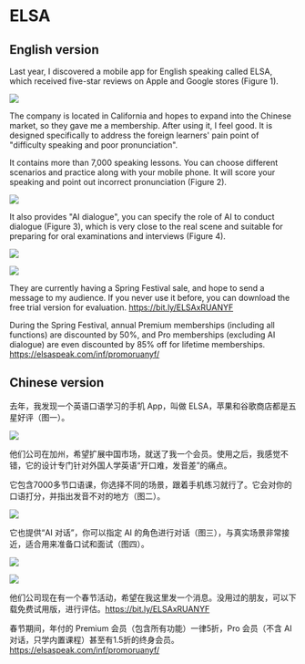 # ELSA

## English version

Last year, I discovered a mobile app for English speaking called ELSA, which received five-star reviews on Apple and Google stores (Figure 1).

![](https://cdn.beekka.com/blogimg/asset/202310/bg2023101101.png)

The company is located in California and hopes to expand into the Chinese market, so they gave me a membership. After using it, I feel good. It is designed specifically to address the foreign learners' pain point of "difficulty speaking and poor pronunciation".

It contains more than 7,000 speaking lessons. You can choose different scenarios and practice along with your mobile phone. It will score your speaking and point out incorrect pronunciation (Figure 2).

![](https://cdn.beekka.com/blogimg/asset/202310/bg2023101102.png)

It also provides "AI dialogue", you can specify the role of AI to conduct dialogue (Figure 3), which is very close to the real scene and suitable for preparing for oral examinations and interviews (Figure 4).

![](https://cdn.beekka.com/blogimg/asset/202310/bg2023101103.jpg)

![](https://cdn.beekka.com/blogimg/asset/202310/bg2023101104.jpg)

They are currently having a Spring Festival sale, and hope to send a message to my audience. If you never use it before, you can download the free trial version for evaluation. https://bit.ly/ELSAxRUANYF

During the Spring Festival, annual Premium memberships (including all functions) are discounted by 50%, and Pro memberships (excluding AI dialogue) are even discounted by 85% off for lifetime memberships. https://elsaspeak.com/inf/promoruanyf/

## Chinese version

去年，我发现一个英语口语学习的手机 App，叫做 ELSA，苹果和谷歌商店都是五星好评（图一）。

![](https://cdn.beekka.com/blogimg/asset/202310/bg2023101101.png)

他们公司在加州，希望扩展中国市场，就送了我一个会员。使用之后，我感觉不错，它的设计专门针对外国人学英语“开口难，发音差”的痛点。

它包含7000多节口语课，你选择不同的场景，跟着手机练习就行了。它会对你的口语打分，并指出发音不对的地方（图二）。

![](https://cdn.beekka.com/blogimg/asset/202310/bg2023101102.png)

它也提供“AI 对话”，你可以指定 AI 的角色进行对话（图三），与真实场景非常接近，适合用来准备口试和面试（图四）。

![](https://cdn.beekka.com/blogimg/asset/202310/bg2023101103.jpg)

![](https://cdn.beekka.com/blogimg/asset/202310/bg2023101104.jpg)

他们公司现在有一个春节活动，希望在我这里发一个消息。没用过的朋友，可以下载免费试用版，进行评估。https://bit.ly/ELSAxRUANYF 

春节期间，年付的 Premium 会员（包含所有功能）一律5折，Pro 会员（不含 AI 对话，只学内置课程）甚至有1.5折的终身会员。https://elsaspeak.com/inf/promoruanyf/